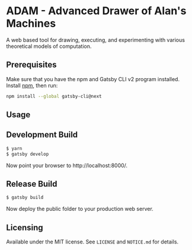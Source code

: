 # ADAM - Advanced Drawer of Alan's Machines

A web based tool for drawing, executing, and experimenting with various theoretical models of computation.

## Prerequisites

Make sure that you have the npm and Gatsby CLI v2 program installed. Install
[npm](https://www.npmjs.com/), then run:

```sh
npm install --global gatsby-cli@next
```

## Usage

Development Build
---------
```bash
$ yarn
$ gatsby develop
```

Now point your browser to http://localhost:8000/.

Release Build
----------------
```bash
$ gatsby build
```

Now deploy the public folder to your production web server.

## Licensing
Available under the MIT license. See `LICENSE` and `NOTICE.md` for details.
